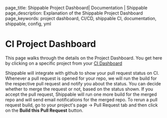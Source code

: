 page_title: Shippable Project Dashboard| Documentation | Shippable
page_description: Explanation of the Shippable Project Dashboard
page_keywords: project dashboard, CI/CD, shippable CI, documentation, shippable, config, yml

# CI Project Dashboard

This page walks through the details on the Project Dashboard. You get here by clicking on a specific project from your [CI Dashboard](ci_dashboard)

Shippable will integrate with github to show your pull request status on
CI. Whenever a pull request is opened for your repo, we will run the
build for the respective pull request and notify you about the status.
You can decide whether to merge the request or not, based on the status
shown. If you accept the pull request, Shippable will run one more build
for the merged repo and will send email notifications for the merged
repo. To rerun a pull request build, go to your project's page -\> Pull
Request tab and then click on the **Build this Pull Request** button.
